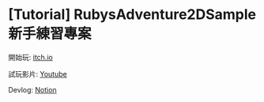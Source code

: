 # [Tutorial] RubysAdventure2DSample 新手練習專案
開始玩: [itch.io]()

試玩影片: [Youtube]()

Devlog: [Notion](https://chalk-wedge-e02.notion.site/Ruby-2D-1239f6c2dc798020a4e9dc0b4e193c7b)
